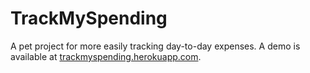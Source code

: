 # TrackMySpending

A pet project for more easily tracking day-to-day expenses. A demo is available at [trackmyspending.herokuapp.com](http://trackmyspending.herokuapp.com).